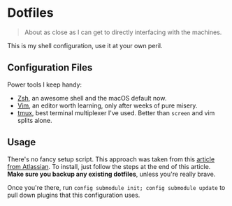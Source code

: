 # Dotfiles

> About as close as I can get to directly interfacing with the machines.

This is my shell configuration, use it at your own peril.

## Configuration Files

Power tools I keep handy:
- [Zsh](http://zsh.sourceforge.net), an awesome shell and the macOS default now.
- [Vim](https://www.vim.org), an editor worth learning, only after weeks of pure misery.
- [tmux](https://github.com/tmux/tmux/wiki), best terminal multiplexer I've used. Better than `screen` and vim splits alone.

## Usage

There's no fancy setup script. This approach was taken from this [article from Atlassian](https://www.atlassian.com/git/tutorials/dotfiles).
To install, just follow the steps at the end of this article. **Make sure you backup any existing dotfiles**, unless you're really
brave. 

Once you're there, run `config submodule init; config submodule update` to pull down plugins that this configuration uses.

